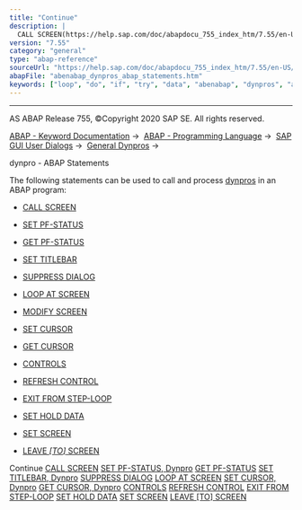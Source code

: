 ```yaml
---
title: "Continue"
description: |
  CALL SCREEN(https://help.sap.com/doc/abapdocu_755_index_htm/7.55/en-US/abapcall_screen.htm) SET PF-STATUS, Dynpro(https://help.sap.com/doc/abapdocu_755_index_htm/7.55/en-US/abapset_pf-status_dynpro.htm) GET PF-STATUS(https://help.sap.com/doc/abapdocu_755_index_htm/7.55/en-US/abapget_pf.htm) S
version: "7.55"
category: "general"
type: "abap-reference"
sourceUrl: "https://help.sap.com/doc/abapdocu_755_index_htm/7.55/en-US/abenabap_dynpros_abap_statements.htm"
abapFile: "abenabap_dynpros_abap_statements.htm"
keywords: ["loop", "do", "if", "try", "data", "abenabap", "dynpros", "abap", "statements"]
---
```


* * *

AS ABAP Release 755, ©Copyright 2020 SAP SE. All rights reserved.

[ABAP - Keyword Documentation](https://help.sap.com/doc/abapdocu_755_index_htm/7.55/en-US/abenabap.htm) →  [ABAP - Programming Language](https://help.sap.com/doc/abapdocu_755_index_htm/7.55/en-US/abenabap_reference.htm) →  [SAP GUI User Dialogs](https://help.sap.com/doc/abapdocu_755_index_htm/7.55/en-US/abenabap_screens.htm) →  [General Dynpros](https://help.sap.com/doc/abapdocu_755_index_htm/7.55/en-US/abenabap_dynpros.htm) → 

dynpro - ABAP Statements

The following statements can be used to call and process [dynpros](https://help.sap.com/doc/abapdocu_755_index_htm/7.55/en-US/abendynpro_glosry.htm "Glossary Entry") in an ABAP program:

-   [CALL SCREEN](https://help.sap.com/doc/abapdocu_755_index_htm/7.55/en-US/abapcall_screen.htm)

-   [SET PF-STATUS](https://help.sap.com/doc/abapdocu_755_index_htm/7.55/en-US/abapset_pf-status_dynpro.htm)

-   [GET PF-STATUS](https://help.sap.com/doc/abapdocu_755_index_htm/7.55/en-US/abapget_pf.htm)

-   [SET TITLEBAR](https://help.sap.com/doc/abapdocu_755_index_htm/7.55/en-US/abapset_titlebar_dynpro.htm)

-   [SUPPRESS DIALOG](https://help.sap.com/doc/abapdocu_755_index_htm/7.55/en-US/abapsuppress.htm)

-   [LOOP AT SCREEN](https://help.sap.com/doc/abapdocu_755_index_htm/7.55/en-US/abaploop_at_screen.htm)

-   [MODIFY SCREEN](https://help.sap.com/doc/abapdocu_755_index_htm/7.55/en-US/abapmodify_screen.htm)

-   [SET CURSOR](https://help.sap.com/doc/abapdocu_755_index_htm/7.55/en-US/abapset_cursor_dynpro.htm)

-   [GET CURSOR](https://help.sap.com/doc/abapdocu_755_index_htm/7.55/en-US/abapget_cursor_dynpro.htm)

-   [CONTROLS](https://help.sap.com/doc/abapdocu_755_index_htm/7.55/en-US/abapcontrols.htm)

-   [REFRESH CONTROL](https://help.sap.com/doc/abapdocu_755_index_htm/7.55/en-US/abaprefresh_control.htm)

-   [EXIT FROM STEP-LOOP](https://help.sap.com/doc/abapdocu_755_index_htm/7.55/en-US/abapexit_step-loop.htm)

-   [SET HOLD DATA](https://help.sap.com/doc/abapdocu_755_index_htm/7.55/en-US/abapset_hold_data.htm)

-   [SET SCREEN](https://help.sap.com/doc/abapdocu_755_index_htm/7.55/en-US/abapset_screen.htm)

-   [LEAVE *\[*TO*\]* SCREEN](https://help.sap.com/doc/abapdocu_755_index_htm/7.55/en-US/abapleave_screen.htm)

Continue
[CALL SCREEN](https://help.sap.com/doc/abapdocu_755_index_htm/7.55/en-US/abapcall_screen.htm)
[SET PF-STATUS, Dynpro](https://help.sap.com/doc/abapdocu_755_index_htm/7.55/en-US/abapset_pf-status_dynpro.htm)
[GET PF-STATUS](https://help.sap.com/doc/abapdocu_755_index_htm/7.55/en-US/abapget_pf.htm)
[SET TITLEBAR, Dynpro](https://help.sap.com/doc/abapdocu_755_index_htm/7.55/en-US/abapset_titlebar_dynpro.htm)
[SUPPRESS DIALOG](https://help.sap.com/doc/abapdocu_755_index_htm/7.55/en-US/abapsuppress.htm)
[LOOP AT SCREEN](https://help.sap.com/doc/abapdocu_755_index_htm/7.55/en-US/abaploop_at_screen.htm)
[SET CURSOR, Dynpro](https://help.sap.com/doc/abapdocu_755_index_htm/7.55/en-US/abapset_cursor_dynpro.htm)
[GET CURSOR, Dynpro](https://help.sap.com/doc/abapdocu_755_index_htm/7.55/en-US/abapget_cursor_dynpro.htm)
[CONTROLS](https://help.sap.com/doc/abapdocu_755_index_htm/7.55/en-US/abapcontrols.htm)
[REFRESH CONTROL](https://help.sap.com/doc/abapdocu_755_index_htm/7.55/en-US/abaprefresh_control.htm)
[EXIT FROM STEP-LOOP](https://help.sap.com/doc/abapdocu_755_index_htm/7.55/en-US/abapexit_step-loop.htm)
[SET HOLD DATA](https://help.sap.com/doc/abapdocu_755_index_htm/7.55/en-US/abapset_hold_data.htm)
[SET SCREEN](https://help.sap.com/doc/abapdocu_755_index_htm/7.55/en-US/abapset_screen.htm)
[LEAVE \[TO\] SCREEN](https://help.sap.com/doc/abapdocu_755_index_htm/7.55/en-US/abapleave_screen.htm)